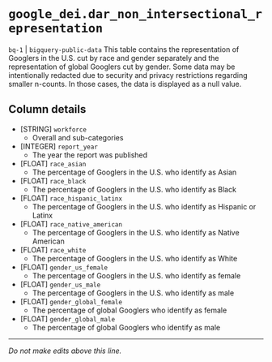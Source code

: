 # `google_dei.dar_non_intersectional_representation`
`bq-1` | `bigquery-public-data`
This table contains the representation of Googlers in the U.S. cut by race and gender separately and the representation of global Googlers cut by gender. Some data may be intentionally redacted due to security and privacy restrictions regarding smaller n-counts. In those cases, the data is displayed as a null value.

## Column details
* [STRING]    `workforce`
  - Overall and sub-categories
* [INTEGER]   `report_year`
  - The year the report was published
* [FLOAT]     `race_asian`
  - The percentage of Googlers in the U.S. who identify as Asian
* [FLOAT]     `race_black`
  - The percentage of Googlers in the U.S. who identify as Black
* [FLOAT]     `race_hispanic_latinx`
  - The percentage of Googlers in the U.S. who identify as Hispanic or Latinx
* [FLOAT]     `race_native_american`
  - The percentage of Googlers in the U.S. who identify as Native American
* [FLOAT]     `race_white`
  - The percentage of Googlers in the U.S. who identify as White
* [FLOAT]     `gender_us_female`
  - The percentage of Googlers in the U.S. who identify as female
* [FLOAT]     `gender_us_male`
  - The percentage of Googlers in the U.S. who identify as male
* [FLOAT]     `gender_global_female`
  - The percentage of global Googlers who identify as female
* [FLOAT]     `gender_global_male`
  - The percentage of global Googlers who identify as male

-------------------------------------------------------------------------------
*Do not make edits above this line.*
